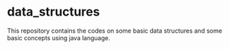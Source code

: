 # data_structures
This repository contains the codes on some basic data structures and some basic concepts using java language.
